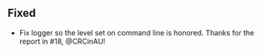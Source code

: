 ## Fixed
- Fix logger so the level set on command line is honored. Thanks for the report in #18, @CRCinAU!
